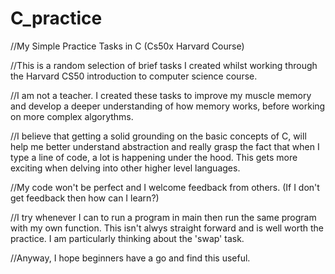 # C_practice
//My Simple Practice Tasks in C (Cs50x Harvard Course)

//This is a random selection of brief tasks I created whilst working through the Harvard CS50 introduction to computer science course.

//I am not a teacher. I created these tasks to improve my muscle memory and develop a deeper understanding of how memory works, before working on more complex algorythms.

//I believe that getting a solid grounding on the basic concepts of C, will help me better understand abstraction and really grasp the fact that when I type a line of code, a lot is happening under the hood. This gets more exciting when delving into other higher level languages.

//My code won't be perfect and I welcome feedback from others. (If I don't get feedback then how can I learn?)

//I try whenever I can to run a program in main then run the same program with my own function. This isn't alwys straight forward and is well worth the practice. I am particularly thinking about the 'swap' task.

//Anyway, I hope beginners have a go and find this useful.
